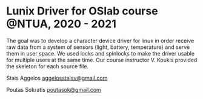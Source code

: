 # Lunix Driver for OSlab course @NTUA, 2020 - 2021

The goal was to develop a character device driver for linux in order receive raw data from a system of sensors (light, battery, temperature) and serve them in user space.  We used locks and spinlocks to make the driver usable for multiple users at the same time. Our course instructor V. Koukis provided the skeleton for each source file.

Stais Aggelos
<aggelosstaisv@gmail.com>

Poutas Sokratis
<poutasok@gmail.com>
